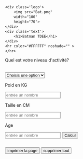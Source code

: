 
<html lang="en">
<head>
    <link rel="stylesheet" href="TDEE.css">
    <meta charset="UTF-8">
    <meta name="viewport" content="width=device-width, initial-scale=1.0">
    <title>Je suis Batman</title>
</head>
<body>


    <div class='logo'>
        <img src="Bat.png"
        width="100"
        height="70">
    </div>
    <div class='text'>
        <h1>Batman TDEE</h1>
    </div>
    <hr color="#FFFFFF" noshade="" >
    </hr>
<p>Quel est votre niveau d'activité?</p>
<optgroup style="font-family:verdana">
<label for="operations">Option :</label>
</optgroup>
<select name="operations" id="operations">
    <option value="M">Choisis une option</option>
  <option value="M">Activité moyenne</option>
  <option value="m">Pas très actif</option>
  <option value="nm">Très actif</option>
</select>
<p>Poid en KG</p>
<input type="number" id="myNumber" placeholder="entrée un nombre">
<p>Taille en CM</p>
<input type="number" id="myNumber" placeholder="entrée un nombre">
<p>Age</p>
<input type="number" id="myNumber" placeholder="entrée un nombre">
<button>Calcul</button>
<output id="a"></output>
<h2 id ="Output"> </h2>
<button onclick="window.print()">imprimer la page</button>
<button onClick="window.location.reload();">supprimer tout</button>
    <script src="TDEE.js"></script>
</body>
</html>

